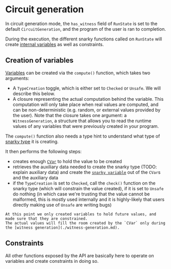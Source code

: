 # Circuit generation

In circuit generation mode, the `has_witness` field of `RunState` is set to the default `CircuitGeneration`, and the program of the user is ran to completion.

During the execution, the different snarky functions called on `RunState` will create [internal variables](./vars.md) as well as constraints.

## Creation of variables

[Variables](./vars.md) can be created via the `compute()` function, which takes two arguments:

* A `TypeCreation` toggle, which is either set to `Checked` or `Unsafe`. We will describe this below.
* A closure representing the actual computation behind the variable. This computation will only take place when real values are computed, and can be non-deterministic (e.g. random, or external values provided by the user). Note that the closure takes one argument: a `WitnessGeneration`, a structure that allows you to read the runtime values of any variables that were previously created in your program.

The `compute()` function also needs a type hint to understand what type of [snarky type](./vars.md#snarky-vars) it is creating.

It then performs the following steps:

* creates enough [`CVar`](./vars#circuit-vars) to hold the value to be created 
* retrieves the auxiliary data needed to create the snarky type (TODO: explain auxiliary data) and create the [`snarky variable`](./vars.md#snarky-vars) out of the `CVar`s and the auxiliary data
* if the `TypeCreation` is set to `Checked`, call the `check()` function on the snarky type (which will constrain the value created), if it is set to `Unsafe` do nothing (in which case we're trusting that the value cannot be malformed, this is mostly used internally and it is highly-likely that users directly making use of `Unsafe` are writing bugs)

```admonish
At this point we only created variables to hold future values, and made sure that they are constrained.
The actual values will fill the room created by the `CVar` only during the [witness generation](./witness-generation.md).
```

## Constraints

All other functions exposed by the API are basically here to operate on variables and create constraints in doing so.
